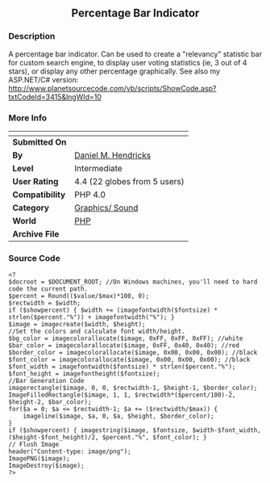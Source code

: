 ﻿<div align="center">

## Percentage Bar Indicator


</div>

### Description

A percentage bar indicator. Can be used to create a "relevancy" statistic bar for custom search engine, to display user voting statistics (ie, 3 out of 4 stars), or display any other percentage graphically. See also my ASP.NET/C# version: http://www.planetsourcecode.com/vb/scripts/ShowCode.asp?txtCodeId=3415&lngWId=10
 
### More Info
 


<span>             |<span>
---                |---
**Submitted On**   |
**By**             |[Daniel M\. Hendricks](https://github.com/Planet-Source-Code/PSCIndex/blob/master/ByAuthor/daniel-m-hendricks.md)
**Level**          |Intermediate
**User Rating**    |4.4 (22 globes from 5 users)
**Compatibility**  |PHP 4\.0
**Category**       |[Graphics/ Sound](https://github.com/Planet-Source-Code/PSCIndex/blob/master/ByCategory/graphics-sound__8-15.md)
**World**          |[PHP](https://github.com/Planet-Source-Code/PSCIndex/blob/master/ByWorld/php.md)
**Archive File**   |[](https://github.com/Planet-Source-Code/daniel-m-hendricks-percentage-bar-indicator__8-766/archive/master.zip)





### Source Code

```
<?
$docroot = $DOCUMENT_ROOT; //On Windows machines, you'll need to hard code the current path.
$percent = Round(($value/$max)*100, 0);
$rectwidth = $width;
if ($showpercent) {	$width += (imagefontwidth($fontsize) * strlen($percent."%")) + imagefontwidth("%"); }
$image = imagecreate($width, $height);
//Set the colors and calculate font width/height.
$bg_color = imagecolorallocate($image, 0xFF, 0xFF, 0xFF); //white
$bar_color = imagecolorallocate($image, 0xFF, 0x40, 0x40); //red
$border_color = imagecolorallocate($image, 0x00, 0x00, 0x00); //black
$font_color = imagecolorallocate($image, 0x00, 0x00, 0x00); //black
$font_width = imagefontwidth($fontsize) * strlen($percent."%");
$font_height = imagefontheight($fontsize);
//Bar Generation Code
imagerectangle($image, 0, 0, $rectwidth-1, $height-1, $border_color);
ImageFilledRectangle($image, 1, 1, $rectwidth*($percent/100)-2, $height-2, $bar_color);
for($a = 0; $a <= $rectwidth-1; $a += ($rectwidth/$max)) {
	imageline($image, $a, 0, $a, $height, $border_color);
}
if ($showpercent) { imagestring($image, $fontsize, $width-$font_width, ($height-$font_height)/2, $percent."%", $font_color); }
// Flush Image
header("Content-type: image/png");
ImagePNG($image);
ImageDestroy($image);
?>
```

